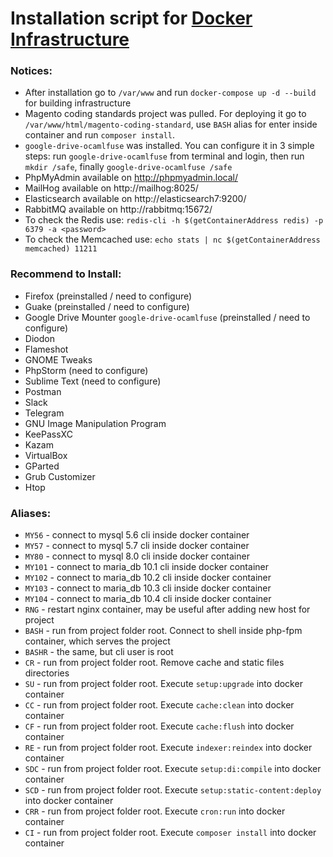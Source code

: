 # Installation script for [Docker Infrastructure](https://github.com/BlackMaizeGod/docker_infrastructure)

### Notices:
 - After installation go to `/var/www` and run `docker-compose up -d --build` for building infrastructure
 - Magento coding standards project was pulled. For deploying it go to `/var/www/html/magento-coding-standard`,
   use `BASH` alias for enter inside container and run `composer install`.
 - `google-drive-ocamlfuse` was installed. You can configure it in 3 simple steps:
   run `google-drive-ocamlfuse` from terminal and login, then run `mkdir /safe`,
   finally `google-drive-ocamlfuse /safe`
 - PhpMyAdmin available on http://phpmyadmin.local/
 - MailHog available on http://mailhog:8025/
 - Elasticsearch available on http://elasticsearch7:9200/
 - RabbitMQ available on http://rabbitmq:15672/
 - To check the Redis use: `redis-cli -h $(getContainerAddress redis) -p 6379 -a <password>`
 - To check the Memcached use: `echo stats | nc $(getContainerAddress memcached) 11211`

### Recommend to Install:
 - Firefox (preinstalled / need to configure)
 - Guake (preinstalled / need to configure)
 - Google Drive Mounter `google-drive-ocamlfuse` (preinstalled / need to configure)
 - Diodon
 - Flameshot
 - GNOME Tweaks
 - PhpStorm (need to configure)
 - Sublime Text (need to configure)
 - Postman
 - Slack
 - Telegram
 - GNU Image Manipulation Program
 - KeePassXC
 - Kazam
 - VirtualBox
 - GParted
 - Grub Customizer
 - Htop

### Aliases:
 - `MY56` - connect to mysql 5.6 cli inside docker container
 - `MY57` - connect to mysql 5.7 cli inside docker container
 - `MY80` - connect to mysql 8.0 cli inside docker container
 - `MY101` - connect to maria_db 10.1 cli inside docker container
 - `MY102` - connect to maria_db 10.2 cli inside docker container
 - `MY103` - connect to maria_db 10.3 cli inside docker container
 - `MY104` - connect to maria_db 10.4 cli inside docker container
 - `RNG` - restart nginx container, may be useful after adding new host for project
 - `BASH` - run from project folder root. Connect to shell inside php-fpm container, which serves the project 
 - `BASHR` - the same, but cli user is root
 - `CR` -  run from project folder root. Remove cache and static files directories
 - `SU` - run from project folder root. Execute `setup:upgrade` into docker container
 - `CC` - run from project folder root. Execute `cache:clean` into docker container
 - `CF` - run from project folder root. Execute `cache:flush` into docker container
 - `RE` - run from project folder root. Execute `indexer:reindex` into docker container
 - `SDC` - run from project folder root. Execute `setup:di:compile` into docker container
 - `SCD` - run from project folder root. Execute `setup:static-content:deploy` into docker container
 - `CRR` - run from project folder root. Execute `cron:run` into docker container
 - `CI` - run from project folder root. Execute `composer install` into docker container
